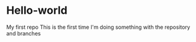 # Hello-world
My first repo
This is the first time I'm doing something with the repository and branches
